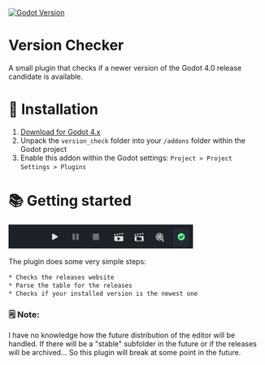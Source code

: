 [![Godot Version](https://img.shields.io/badge/Godot-4.x-green.svg)](https://shields.io/)

# Version Checker
A small plugin that checks if a newer version of the Godot 4.0 release candidate is available. 

# 🧪 Installation

1. [Download for Godot 4.x](https://github.com/gdplugs/VersionCheck/archive/refs/heads/main.zip)
2. Unpack the `version_check` folder into your `/addons` folder within the Godot project
3. Enable this addon within the Godot settings: `Project > Project Settings > Plugins`

# 📚 Getting started
![example](example.png)

The plugin does some very simple steps:

    * Checks the releases website
    * Parse the table for the releases
    * Checks if your installed version is the newest one

### 🗒️ Note:
I have no knowledge how the future distribution of the editor will be handled. If there will be a "stable" subfolder in the future or if the releases will be archived...
So this plugin will break at some point in the future. 
